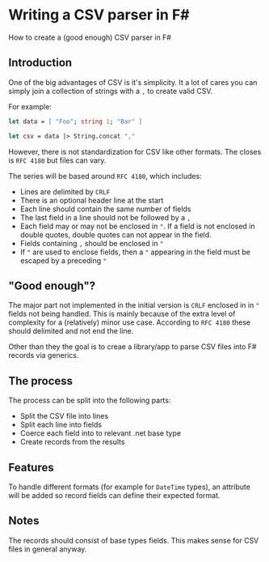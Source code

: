 # Writing a CSV parser in F#

How to create a (good enough) CSV parser in F#

## Introduction

One of the big advantages of CSV is it's simplicity. It a lot of cares you can simply join a collection of strings with a `,` to create valid CSV.

For example:

```fsharp
let data = [ "Foo"; string 1; "Bar" ]

let csv = data |> String.concat ","
```

However, there is not standardization for CSV like other formats. The closes is `RFC 4180` but files can vary.

The series will be based around `RFC 4180`, which includes:

* Lines are delimited by `CRLF`
* There is an optional header line at the start
* Each line should contain the same number of fields
* The last field in a line should not be followed by a `,`
* Each field may or may not be enclosed in `"`. If a field is not enclosed in double quotes, double quotes can not appear in the field.
* Fields containing `,` should be enclosed in `"`
* If `"` are used to enclose fields, then a `"` appearing in the field must be escaped by a preceding `"`

## "Good enough"?

The major part not implemented in the initial version is `CRLF` enclosed in in `"` fields not being handled. This is mainly because of the extra level of complexity for a (relatively) minor use case. According to `RFC 4180` these should delimited and not end the line.

Other than they the goal is to creae a library/app to parse CSV files into F# records via generics.

## The process

The process can be split into the following parts:

* Split the CSV file into lines
* Split each line into fields
* Coerce each field into to relevant .net base type
* Create records from the results

## Features

To handle different formats (for example for `DateTime` types), an attribute will be added so record fields can define their expected format.

## Notes

The records should consist of base types fields. This makes sense for CSV files in general anyway. 